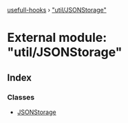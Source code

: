 [usefull-hooks](../README.md) › ["util/JSONStorage"](_util_jsonstorage_.md)

# External module: "util/JSONStorage"

## Index

### Classes

* [JSONStorage](../classes/_util_jsonstorage_.jsonstorage.md)
